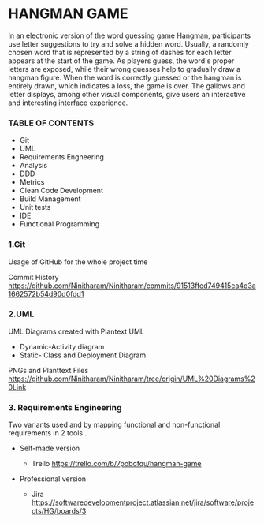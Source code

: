 # HANGMAN GAME
In an electronic version of the word guessing game Hangman, participants use letter suggestions to try and solve a hidden word. Usually, a randomly chosen word that is represented by a string of dashes for each letter appears at the start of the game. As players guess, the word's proper letters are exposed, while their wrong guesses help to gradually draw a hangman figure. When the word is correctly guessed or the hangman is entirely drawn, which indicates a loss, the game is over. The gallows and letter displays, among other visual components, give users an interactive and interesting interface experience. 

### TABLE OF CONTENTS 
- Git
- UML
- Requirements Engneering
- Analysis
- DDD
- Metrics
- Clean Code Development
- Build Management
- Unit tests
- IDE
- Functional Programming 

### 1.Git
Usage of GitHub for the whole project time

Commit History 
https://github.com/Ninitharam/Ninitharam/commits/91513ffed749415ea4d3a1662572b54d90d0fdd1

### 2.UML
UML Diagrams created with Plantext UML

+ Dynamic-Activity diagram
+ Static- Class and Deployment Diagram

PNGs and Planttext Files
https://github.com/Ninitharam/Ninitharam/tree/origin/UML%20Diagrams%20Link

### 3. Requirements Engineering
Two variants used and by mapping functional and non-functional requirements in 2 tools .

- Self-made version
  - Trello 
   https://trello.com/b/7pobofqu/hangman-game
  
- Professional version
  - Jira 
   https://softwaredevelopmentproject.atlassian.net/jira/software/projects/HG/boards/3
  
